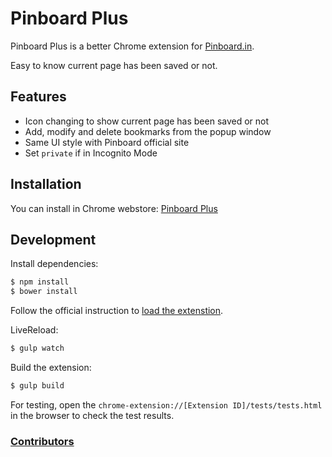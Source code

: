 Pinboard Plus
=============
Pinboard Plus is a better Chrome extension for [Pinboard.in](http://pinboard.in). 

Easy to know current page has been saved or not.

Features
--------

* Icon changing to show current page has been saved or not
* Add, modify and delete bookmarks from the popup window
* Same UI style with Pinboard official site
* Set `private` if in Incognito Mode


Installation
------------
You can install in Chrome webstore: [Pinboard Plus](https://chrome.google.com/webstore/detail/mphdppdgoagghpmmhodmfajjlloijnbd)

Development
-----------
Install dependencies:

```bash
$ npm install
$ bower install
```

Follow the official instruction to [load the extenstion](https://developer.chrome.com/extensions/getstarted#unpacked).

LiveReload:

```bash
$ gulp watch
```

Build the extension:

```bash
$ gulp build
```

For testing, open the `chrome-extension://[Extension ID]/tests/tests.html` in the browser to check the test results.

### [Contributors](https://github.com/clvrobj/Pinboard-Plus/graphs/contributors)
